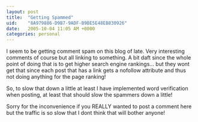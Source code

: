 ```yaml
---
layout: post
title:  "Getting Spammed"
uid:	"8A979886-D9B7-9ADF-B9BE5E48EB830926"
date:   2005-10-04 11:05 AM +0000
categories: personal
---
```

I seem to be getting comment spam on this blog of late. Very interesting comments of course but all linking to something. A bit daft since the whole point of doing that is to get higher search engine rankings... but they wont get that since each post that has a link gets a nofollow attribute and thus not doing anything for the page ranking!

So, to slow that down a little at least I have implemented word verification when posting, at least that should slow the spammers down a little!

Sorry for the inconvenience if you REALLY wanted to post  a comment here but the traffic is so slow that I dont think that will bother anyone!